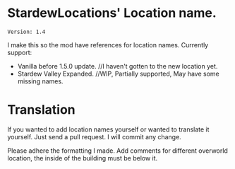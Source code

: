 # StardewLocations' Location name.
`Version: 1.4`

I make this so the mod have references for location names. 
Currently support: 
* Vanilla before 1.5.0 update. //I haven't gotten to the new location yet.
* Stardew Valley Expanded. //WIP, Partially supported, May have some missing names.

# Translation
If you wanted to add location names yourself or wanted to translate it yourself. Just send a pull request.
I will commit any change.

Please adhere the formatting I made. Add comments for different overworld location, the inside of the building must be below it.
